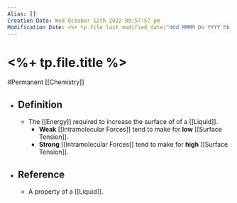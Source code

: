 ```yaml
---
Alias: []
Creation Date: Wed October 12th 2022 09:57:57 pm 
Modification Date: <%+ tp.file.last_modified_date("ddd MMMM Do YYYY hh:mm:ss a") %>
---
```

# <%+ tp.file.title %>
#Permanent [[Chemistry]]

- ## Definition
	- The [[Energy]] required to increase the surface of of a [[Liquid]].
		- **Weak** [[Intramolecular Forces]] tend to make for **low** [[Surface Tension]].
		- **Strong** [[Intramolecular Forces]] tend to make for **high** [[Surface Tension]].
- ## Reference
	- A property of a [[Liquid]].